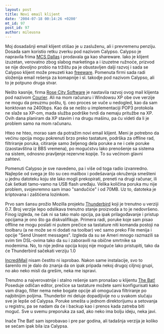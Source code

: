 ```yaml
---
layout: post
title: Novi email klijent
date: '2004-07-18 00:14:26 +0200'
mt_id: 97
post_id: 97
author: mileusna
---
```

Moj dosadašnji email klijent otišao je u zasluženu, ali i prevremenu penziju. Dosada sam koristio retku zverku pod nazivom Calypso. Calypso je napravila frima [MCS Dallas](http://www.mcsdallas.com) i prodavala ga kao shareware. Iako je klijent izuzetan, verovatno zbog slabog marketinga a i izuzetne ružnoće, prizvod se nije dovoljno probio na tržištu pa je obustavljen dalji razvoj i sada se Calypso klijent može preuzeti kao [freeware](http://www.rosecitysoftware.com/calypso/). Pomenuta firmi sada radi složenija email rešenja za komapnije i sl. takodje pod nazivom Calypso, ali to je potpuno druga stvar.

Nešto kasnije, firma [Rose City Software](http://www.rosecitysoftware.com/) je nastavila razvoj ovog mail klijenta pod nazivom [Courier](http://www.rosecitysoftware.com/Courier/). Ali na mom računaru i Windowsu XP obe ove verzije ne mogu da preuzmu poštu, tj. ceo proces se vuče u nedogled, kao da sam konktovan na 2400bps. Kao da se nešto u implementaciji POP3 protokola ne slaže sa XP-om, mada služba podrške tvrdi da nemaju pritužbe na XP. Ovih dana planiram da XP stavim i na drugu mašinu, pa ću videti da li je problem samo na mom računaru.

Hteo ne hteo, morao sam da potražim novi email klijent. Meni je potrebno da većinu opcija mogu pokrenuti brzo preko tastature, podrška za offline rad, filtriranje poruka, citiranje samo željenog dela poruke a ne i cele poruke (zaostavština iz BBS vremena), po mogućstvu lako prenošenje sa sistema na sistem, odnosno pravljenje rezervne kopije. To su većinom glavni zahtevi.

Pomenuti Calypso je sve navedeno, pa i više od toga radio izvanredno. Najlepše od svega je što su ceo mailbox i podešavanja okruženja smešteni u jednu datoteku koju ste lako mogli prekopirati, preneti na drugi računar, ili čak šetkati tamo-vamo na USB flash uređaju. Velika količina poruka mu nije problem, svojevremno sam imao "sandučiće" i od 70MB. Uz to, datoteka je kriptovana i zaštićena lozinkom.

Prvo sam šansu prožio Mozilla projektu [Thunderbird](http://www.mozilla.org/products/thunderbird/) koji je trenutno u verziji 0.7. Broj verzije lepo odslikava trenutno stanje proizvoda a to je nedovršeno. Finog izgleda, ne čak ni sa tako malo opcija, pa ipak prilagođavanje i pristup opcijama je ono što ga diskvalifikuje. Primera radi, poruke koje sam pisao offline ne mogu poslati ni putem prečice sa tastature niti komanda postoji na toolbaru (a ne može se ni dodati na toolbar) već samo preko File menija i opcije "Send Unsent messages". Izgleda da su se Ameri mnogo razmazili sa svim tim DSL-ovima tako da su i zaboravili na obične smrtnike sa modemima. No, to nije jedina opcija kojoj nije moguće lako pristupiti, tako da će Thunderbird sačekati verziju 1.0

[IncrediMail](http://www.incredimail.com/) nisam čestito ni isprobao. Nakon same instalacije, svo to šarenilo mi je dalo do znanja da on ipak pripada nekoj drugoj ciljnoj grupi, no ako neko misli da grešim, neka me ispravi.

Trenutno a najverovatnije i stalno rešenje sam pronašao u klijentu [The Bat!](http://www.ritlabs.com/en/products/thebat/) Poseduje odličan editor, prečice sa tastature možete sami konfigurisati kako vam drago, filter nema neke bogate opcije ali omogućava filtriranje po najbitnijim poljima. Thunderbir mi deluje dopadljivije no u svakom slučaju sve je lepše od Calypsa. Poruke smešta u jednom direktorijumu a setovanja u registru, pa se nadam da će i backup kao i prenos kada zatreba biti moguć. Sve u svemu preporuka za sad, ako neko ima bolju ideju, neka javi.

Inače The Bat! sam isprobavao i pre par godina, ali tadašnja verzija je koliko se sećam ipak bila iza Calypsa.

